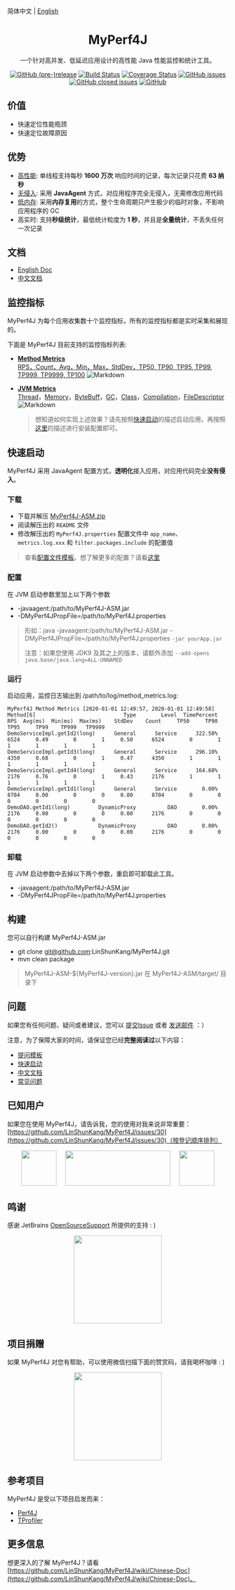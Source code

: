 简体中文 | [English](./README.EN.md)

<h1 align="center">MyPerf4J</h1>

<div align="center">

一个针对高并发、低延迟应用设计的高性能 Java 性能监控和统计工具。

[![GitHub (pre-)release](https://img.shields.io/github/release/LinShunKang/MyPerf4J/all.svg)](https://github.com/LinShunKang/MyPerf4J) [![Build Status](https://app.travis-ci.com/LinShunKang/MyPerf4J.svg?token=ptySgyLwQwqyUv5eCp5Q&branch=develop)](https://app.travis-ci.com/LinShunKang/MyPerf4J) [![Coverage Status](https://coveralls.io/repos/github/LinShunKang/MyPerf4J/badge.svg?branch=develop)](https://coveralls.io/github/LinShunKang/MyPerf4J?branch=develop) [![GitHub issues](https://img.shields.io/github/issues/LinShunKang/MyPerf4J.svg)](https://github.com/LinShunKang/MyPerf4J/issues) [![GitHub closed issues](https://img.shields.io/github/issues-closed/LinShunKang/MyPerf4J.svg)](https://github.com/LinShunKang/MyPerf4J/issues?q=is%3Aissue+is%3Aclosed) [![GitHub](https://img.shields.io/github/license/LinShunKang/MyPerf4J.svg)](./LICENSE)

</div>

## 价值
* 快速定位性能瓶颈
* 快速定位故障原因

## 优势
* [高性能](https://github.com/LinShunKang/MyPerf4J/wiki/%E6%80%A7%E8%83%BD%E5%BC%80%E9%94%80): 单线程支持每秒 **1600 万次** 响应时间的记录，每次记录只花费 **63 纳秒**
* [无侵入](https://github.com/LinShunKang/MyPerf4J/wiki/%E5%AE%9E%E7%8E%B0%E5%8E%9F%E7%90%86#%E6%95%B0%E6%8D%AE%E9%87%87%E9%9B%86): 采用 **JavaAgent** 方式，对应用程序完全无侵入，无需修改应用代码
* [低内存](https://github.com/LinShunKang/MyPerf4J/wiki/%E5%AE%9E%E7%8E%B0%E5%8E%9F%E7%90%86#%E6%95%B0%E6%8D%AE%E5%AD%98%E5%82%A8): 采用**内存复用**的方式，整个生命周期只产生极少的临时对象，不影响应用程序的 GC
* 高实时: 支持**秒级统计**，最低统计粒度为 **1 秒**，并且是**全量统计**，不丢失任何一次记录

## 文档
* [English Doc](https://github.com/LinShunKang/MyPerf4J/wiki/English-Doc)
* [中文文档](https://github.com/LinShunKang/MyPerf4J/wiki/Chinese-Doc)

## 监控指标
MyPerf4J 为每个应用收集数十个监控指标，所有的监控指标都是实时采集和展现的。

下面是 MyPerf4J 目前支持的监控指标列表:
- **[Method Metrics](https://grafana.com/dashboards/7766)**<br/>
  [RPS，Count，Avg，Min，Max，StdDev，TP50, TP90, TP95, TP99, TP999, TP9999, TP100](https://github.com/LinShunKang/MyPerf4J/wiki/%E6%8C%87%E6%A0%87#method-metrics)
  ![Markdown](https://raw.githubusercontent.com/LinShunKang/Objects/master/MyPerf4J-InfluxDB-Method_Show_Operation.gif)

- **[JVM Metrics](https://grafana.com/dashboards/8787)**<br/>
  [Thread](https://github.com/LinShunKang/MyPerf4J/wiki/%E6%8C%87%E6%A0%87#jvm-thread-metrics)，[Memory](https://github.com/LinShunKang/MyPerf4J/wiki/%E6%8C%87%E6%A0%87#jvm-memory-metrics)，[ByteBuff](https://github.com/LinShunKang/MyPerf4J/wiki/%E6%8C%87%E6%A0%87#jvm-bytebuff-metrics)，[GC](https://github.com/LinShunKang/MyPerf4J/wiki/%E6%8C%87%E6%A0%87#jvm-gc-metrics)，[Class](https://github.com/LinShunKang/MyPerf4J/wiki/%E6%8C%87%E6%A0%87#jvm-class-metrics)，[Compilation](https://github.com/LinShunKang/MyPerf4J/wiki/%E6%8C%87%E6%A0%87#jvm-compilation-metrics)，[FileDescriptor](https://github.com/LinShunKang/MyPerf4J/wiki/%E6%8C%87%E6%A0%87#jvm-filedescriptor-metrics)
  ![Markdown](https://github.com/LinShunKang/Objects/blob/master/images/JVM_Metrics_Dashboard_V2.png?raw=true)

  > 想知道如何实现上述效果？请先按照[快速启动](https://github.com/LinShunKang/MyPerf4J#%E5%BF%AB%E9%80%9F%E5%90%AF%E5%8A%A8)的描述启动应用，再按照[这里](https://github.com/LinShunKang/MyPerf4J/wiki/InfluxDB_)的描述进行安装配置即可。

## 快速启动
MyPerf4J 采用 JavaAgent 配置方式，**透明化**接入应用，对应用代码完全**没有侵入**。

### 下载
* 下载并解压 [MyPerf4J-ASM.zip](https://github.com/LinShunKang/Objects/blob/master/zips/CN/MyPerf4J-ASM-3.5.0-SNAPSHOT.zip?raw=true)
* 阅读解压出的 `README` 文件
* 修改解压出的 `MyPerf4J.properties` 配置文件中 `app_name`、`metrics.log.xxx` 和 `filter.packages.include` 的配置值

> 查看[配置文件模板](https://github.com/LinShunKang/Objects/blob/master/jars/MyPerf4J-3.x.properties)。想了解更多的配置？请看[这里](https://github.com/LinShunKang/MyPerf4J/wiki/3.x-%E9%85%8D%E7%BD%AE)

### 配置
在 JVM 启动参数里加上以下两个参数
* -javaagent:/path/to/MyPerf4J-ASM.jar
* -DMyPerf4JPropFile=/path/to/MyPerf4J.properties

> 形如：java -javaagent:/path/to/MyPerf4J-ASM.jar -DMyPerf4JPropFile=/path/to/MyPerf4J.properties `-jar yourApp.jar`
> 
> 注意：如果您使用 JDK9 及其之上的版本，请额外添加 `--add-opens java.base/java.lang=ALL-UNNAMED`

### 运行
启动应用，监控日志输出到 /path/to/log/method_metrics.log:
```
MyPerf4J Method Metrics [2020-01-01 12:49:57, 2020-01-01 12:49:58]
Method[6]                            Type        Level  TimePercent      RPS  Avg(ms)  Min(ms)  Max(ms)    StdDev    Count     TP50     TP90     TP95     TP99    TP999   TP9999
DemoServiceImpl.getId2(long)      General      Service      322.50%     6524     0.49        0        1     0.50      6524        0        1        1        1        1        1
DemoServiceImpl.getId3(long)      General      Service      296.10%     4350     0.68        0        1     0.47      4350        1        1        1        1        1        1
DemoServiceImpl.getId4(long)      General      Service      164.60%     2176     0.76        0        1     0.43      2176        1        1        1        1        1        1
DemoServiceImpl.getId1(long)      General      Service        0.00%     8704     0.00        0        0     0.00      8704        0        0        0        0        0        0
DemoDAO.getId1(long)         DynamicProxy          DAO        0.00%     2176     0.00        0        0     0.00      2176        0        0        0        0        0        0
DemoDAO.getId2()             DynamicProxy          DAO        0.00%     2176     0.00        0        0     0.00      2176        0        0        0        0        0        0
```

### 卸载
在 JVM 启动参数中去掉以下两个参数，重启即可卸载此工具。
* -javaagent:/path/to/MyPerf4J-ASM.jar
* -DMyPerf4JPropFile=/path/to/MyPerf4J.properties

## 构建
您可以自行构建 MyPerf4J-ASM.jar
* git clone git@github.com:LinShunKang/MyPerf4J.git
* mvn clean package

> MyPerf4J-ASM-${MyPerf4J-version}.jar 在 MyPerf4J-ASM/target/ 目录下

## 问题
如果您有任何问题、疑问或者建议，您可以 [提交Issue](https://github.com/LinShunKang/MyPerf4J/issues/new/choose) 或者 [发送邮件](mailto:linshunkang.chn@gmail.com) ：）

注意，为了保障大家的时间，请保证您已经**完整阅读过**以下内容：
* [提问模板](https://github.com/LinShunKang/MyPerf4J/wiki/%E6%8F%90%E9%97%AE%E6%A8%A1%E6%9D%BF)
* [快速启动](https://github.com/LinShunKang/MyPerf4J#%E5%BF%AB%E9%80%9F%E5%90%AF%E5%8A%A8)
* [中文文档](https://github.com/LinShunKang/MyPerf4J/wiki/Chinese-Doc)
* [常见问题](https://github.com/LinShunKang/MyPerf4J/wiki/%E5%B8%B8%E8%A7%81%E9%97%AE%E9%A2%98)

## 已知用户
如果您在使用 MyPerf4J，请告诉我，您的使用对我来说非常重要：[https://github.com/LinShunKang/MyPerf4J/issues/30](https://github.com/LinShunKang/MyPerf4J/issues/30)（按登记顺序排列）

<div align="center">
<img src="https://github.com/LinShunKang/Objects/blob/master/logos/Boss_300x300.png?raw=true" width="80" height="80"/>
&nbsp;&nbsp;&nbsp;
<img src="https://github.com/LinShunKang/Objects/blob/master/logos/Lever.jpeg?raw=true" width="240" height="80"/>
&nbsp;&nbsp;&nbsp;
<img src="https://github.com/LinShunKang/Objects/blob/master/logos/dianzhang_303x303.jpeg?raw=true" width="80" height="80"/>
</div>

## 鸣谢
感谢 JetBrains [OpenSourceSupport](https://www.jetbrains.com/community/opensource/#support) 所提供的支持 : )
<div align="center">
<img src="https://resources.jetbrains.com/storage/products/company/brand/logos/jb_beam.svg" width="200" height="200"/>
</div>

## 项目捐赠
如果 MyPerf4J 对您有帮助，可以使用微信扫描下面的赞赏码，请我喝杯咖啡 : )
<div align="center">
<img src="https://github.com/LinShunKang/Objects/blob/master/logos/WechatIMG16.jpeg?raw=true" width="200" height="200"/>
</div>

## 参考项目
MyPerf4J 是受以下项目启发而来：
* [Perf4J](https://github.com/perf4j/perf4j)
* [TProfiler](https://github.com/alibaba/TProfiler)

## 更多信息
想更深入的了解 MyPerf4J？请看 [https://github.com/LinShunKang/MyPerf4J/wiki/Chinese-Doc](https://github.com/LinShunKang/MyPerf4J/wiki/Chinese-Doc)。
